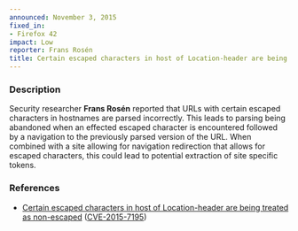 ```yaml
---
announced: November 3, 2015
fixed_in:
- Firefox 42
impact: Low
reporter: Frans Rosén
title: Certain escaped characters in host of Location-header are being treated as non-escaped
---
```


<h3>Description</h3>

<p>Security researcher <strong>Frans Rosén</strong> reported that URLs with certain
escaped characters in hostnames are parsed incorrectly. This leads to parsing being
abandoned when an effected escaped character is encountered followed by a navigation to
the previously parsed version of the URL. When combined with a site allowing for
navigation redirection that allows for escaped characters, this could lead to potential
extraction of site specific tokens.
</p>

<h3>References</h3>

<ul>
  <li><a href="https://bugzilla.mozilla.org/show_bug.cgi?id=1211871">
       Certain escaped characters in host of Location-header are being treated as
non-escaped</a>
(<a href="http://cve.mitre.org/cgi-bin/cvename.cgi?name=CVE-2015-7195"
class="ex-ref">CVE-2015-7195</a>)</li>
</ul>

